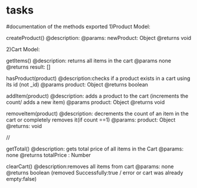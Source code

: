 # tasks
#documentation of the methods exported
1)Product Model:

  createProduct()
  @description: 
  @params: newProduct: Object
  @returns void

2)Cart Model:
  
  getItems()
  @description: returns all items in the cart
  @params none
  @returns result: []

  hasProduct(product)
  @description:checks if a product exists in a cart using its id (not _id)
  @params product: Object 
  @returns boolean

  addItem(product)
  @description: adds a product to the cart (increments the count/ adds a new item)
  @params product: Object
  @returns void

  removeItem(product)
  @description: decrements the count of an item in the cart or completely removes it(if count ==1)
  @params: product: Object
  @returns: void
    
    
    
    
//
    
   getTotal() 
   @description: gets total price of all items in the Cart
   @params: none
   @returns totalPrice : Number
   
   clearCart()
   @description:removes all items from cart
   @params: none
   @returns boolean (removed Successfully:true / error or cart was already empty:false)

